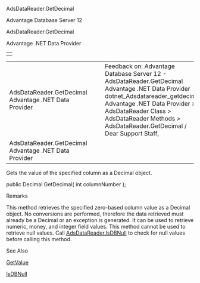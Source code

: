 AdsDataReader.GetDecimal




Advantage Database Server 12  

AdsDataReader.GetDecimal

Advantage .NET Data Provider

|  |
| --- |
|  |

|  |  |  |  |  |
| --- | --- | --- | --- | --- |
| AdsDataReader.GetDecimal  Advantage .NET Data Provider |  |  | Feedback on: Advantage Database Server 12 - AdsDataReader.GetDecimal Advantage .NET Data Provider dotnet\_Adsdatareader\_getdecimal Advantage .NET Data Provider > AdsDataReader Class > AdsDataReader Methods > AdsDataReader.GetDecimal / Dear Support Staff, |  |
| AdsDataReader.GetDecimal  Advantage .NET Data Provider |  |  |  |  |

Gets the value of the specified column as a Decimal object.

public Decimal GetDecimal( int columnNumber );

Remarks

This method retrieves the specified zero-based column value as a Decimal object. No conversions are performed, therefore the data retrieved must already be a Decimal or an exception is generated. It can be used to retrieve numeric, money, and integer field values. This method cannot be used to retrieve null values. Call [AdsDataReader.IsDBNull](dotnet_adsdatareader_isdbnull.htm) to check for null values before calling this method.

See Also

[GetValue](dotnet_adsdatareader_getvalue.htm)

[IsDBNull](dotnet_adsdatareader_isdbnull.htm)